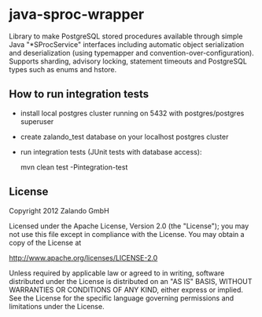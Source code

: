 java-sproc-wrapper
==========================

Library to make PostgreSQL stored procedures available through simple Java "*SProcService" interfaces including automatic object serialization and deserialization (using typemapper and convention-over-configuration). Supports sharding, advisory locking, statement timeouts and PostgreSQL types such as enums and hstore.

How to run integration tests
----------------------------

* install local postgres cluster running on 5432 with postgres/postgres superuser
* create zalando_test database on your localhost postgres cluster
* run integration tests (JUnit tests with database access):

    mvn clean test -Pintegration-test

License
-------

Copyright 2012 Zalando GmbH

Licensed under the Apache License, Version 2.0 (the "License");
you may not use this file except in compliance with the License.
You may obtain a copy of the License at

   http://www.apache.org/licenses/LICENSE-2.0

Unless required by applicable law or agreed to in writing, software
distributed under the License is distributed on an "AS IS" BASIS,
WITHOUT WARRANTIES OR CONDITIONS OF ANY KIND, either express or implied.
See the License for the specific language governing permissions and
limitations under the License.
